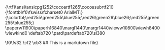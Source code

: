 {\rtf1\ansi\ansicpg1252\cocoartf1265\cocoasubrtf210
{\fonttbl\f0\fswiss\fcharset0 ArialMT;}
{\colortbl;\red255\green255\blue255;\red26\green26\blue26;\red255\green255\blue255;}
\paperw11900\paperh16840\margl1440\margr1440\vieww10800\viewh8400\viewkind0
\deftab720
\pard\pardeftab720\sl380

\f0\fs32 \cf2 \cb3 ## This is a markdown file}